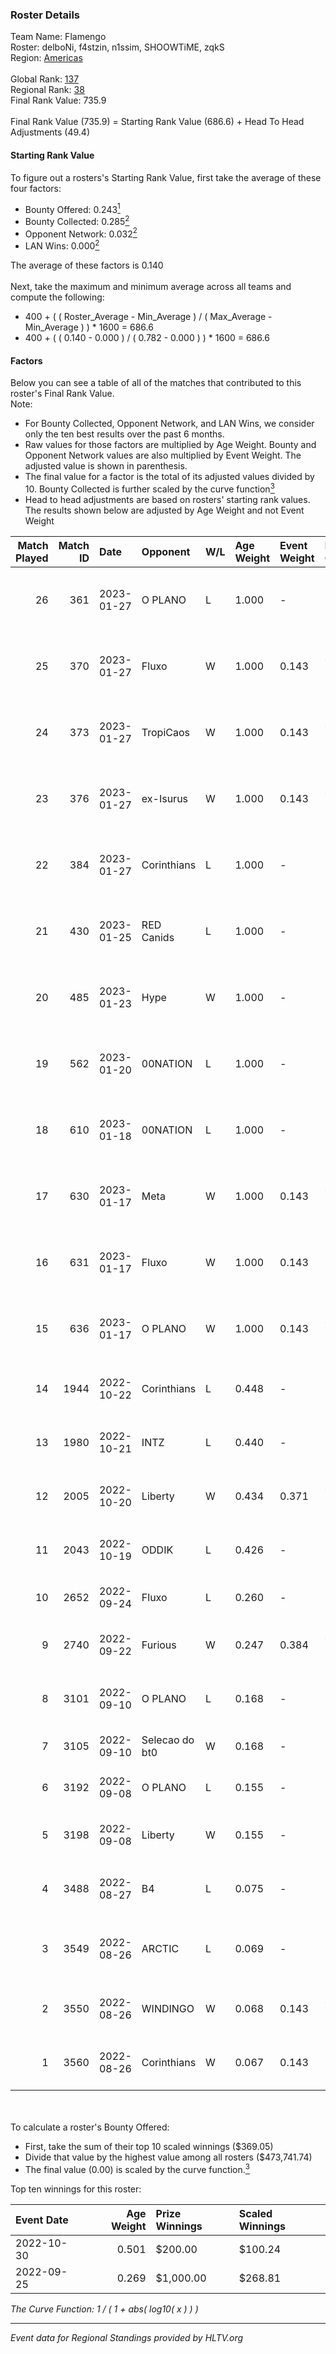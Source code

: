 ### Roster Details<br />
Team Name: Flamengo<br />
Roster: delboNi, f4stzin, n1ssim, SHOOWTiME, zqkS<br />
Region: [Americas]( ../standings_americas.md)<br />
<br />
Global Rank: [137](../standings_global.md)<br />
Regional Rank: [38]( ../standings_americas.md)<br />
Final Rank Value:  735.9<br />
<br />
Final Rank Value (735.9) = Starting Rank Value (686.6) + Head To Head Adjustments (49.4)<br />

#### Starting Rank Value<br />
To figure out a rosters's Starting Rank Value, first take the average of these four factors:<br />
- Bounty Offered: 0.243[<sup>1</sup>](#table2)
- Bounty Collected: 0.285[<sup>2</sup>](#table1)
- Opponent Network: 0.032[<sup>2</sup>](#table1)
- LAN Wins: 0.000[<sup>2</sup>](#table1)

The average of these factors is 0.140<br />
<br />
Next, take the maximum and minimum average across all teams and compute the following:<br />
- 400 + ( ( Roster_Average - Min_Average ) / ( Max_Average - Min_Average ) ) * 1600 = 686.6
- 400 + ( ( 0.140 - 0.000 ) / ( 0.782 - 0.000 ) ) * 1600 = 686.6


#### Factors<br />
Below you can see a table of all of the matches that contributed to this roster's Final Rank Value.<br />
Note:<br />

- For Bounty Collected, Opponent Network, and LAN Wins, we consider only the ten best results over the past 6 months.
- Raw values for those factors are multiplied by Age Weight. Bounty and Opponent Network values are also multiplied by Event Weight. The adjusted value is shown in parenthesis.
- The final value for a factor is the total of its adjusted values divided by 10. Bounty Collected is further scaled by the curve function[<sup>3</sup>](#curveFunction)
- Head to head adjustments are based on rosters' starting rank values. The results shown below are adjusted by Age Weight and not Event Weight
<span id="table1"></span><br />


| Match Played | Match ID | Date       | Opponent       | W/L | Age Weight | Event Weight | Bounty Collected | Opponent Network | LAN Wins  | H2H Adj. | Roster                                    |
| -: | -: | :- | :- | :- | :- | :- | :- | :- | :- | -: | :- |
|           26 |      361 | 2023-01-27 | O PLANO        | L   | 1.000      | -            | -                | -                | -         |   -16.26 | delboNi, f4stzin, n1ssim, SHOOWTiME, zqkS |
|           25 |      370 | 2023-01-27 | Fluxo          | W   | 1.000      | 0.143        | 0.087 (0.012)    | 0.528 (0.075)    | 0 (0.000) |    23.64 | delboNi, f4stzin, n1ssim, SHOOWTiME, zqkS |
|           24 |      373 | 2023-01-27 | TropiCaos      | W   | 1.000      | 0.143        | 0.014 (0.002)    | 0.222 (0.032)    | 0 (0.000) |    16.37 | delboNi, f4stzin, n1ssim, SHOOWTiME, zqkS |
|           23 |      376 | 2023-01-27 | ex-Isurus      | W   | 1.000      | 0.143        | 0.013 (0.002)    | 0.171 (0.024)    | 0 (0.000) |    22.23 | delboNi, f4stzin, n1ssim, SHOOWTiME, zqkS |
|           22 |      384 | 2023-01-27 | Corinthians    | L   | 1.000      | -            | -                | -                | -         |   -12.32 | delboNi, f4stzin, n1ssim, SHOOWTiME, zqkS |
|           21 |      430 | 2023-01-25 | RED Canids     | L   | 1.000      | -            | -                | -                | -         |   -15.66 | delboNi, f4stzin, n1ssim, SHOOWTiME, zqkS |
|           20 |      485 | 2023-01-23 | Hype           | W   | 1.000      | -            | -                | -                | 0 (0.000) |     4.28 | delboNi, f4stzin, n1ssim, SHOOWTiME, zqkS |
|           19 |      562 | 2023-01-20 | 00NATION       | L   | 1.000      | -            | -                | -                | -         |    -8.61 | delboNi, f4stzin, n1ssim, SHOOWTiME, zqkS |
|           18 |      610 | 2023-01-18 | 00NATION       | L   | 1.000      | -            | -                | -                | -         |    -8.67 | delboNi, f4stzin, n1ssim, SHOOWTiME, zqkS |
|           17 |      630 | 2023-01-17 | Meta           | W   | 1.000      | 0.143        | 0.010 (0.001)    | 0.302 (0.043)    | 0 (0.000) |    17.54 | delboNi, f4stzin, n1ssim, SHOOWTiME, zqkS |
|           16 |      631 | 2023-01-17 | Fluxo          | W   | 1.000      | 0.143        | 0.087 (0.012)    | 0.528 (0.075)    | 0 (0.000) |    25.24 | delboNi, f4stzin, n1ssim, SHOOWTiME, zqkS |
|           15 |      636 | 2023-01-17 | O PLANO        | W   | 1.000      | 0.143        | 0.005 (0.001)    | 0.289 (0.041)    | 0 (0.000) |    15.81 | delboNi, f4stzin, n1ssim, SHOOWTiME, zqkS |
|           14 |     1944 | 2022-10-22 | Corinthians    | L   | 0.448      | -            | -                | -                | -         |    -5.49 | Demonos, detr0ittJ, fREQ, r4ul, voltera   |
|           13 |     1980 | 2022-10-21 | INTZ           | L   | 0.440      | -            | -                | -                | -         |    -5.95 | delboNi, KAOS, ph1, SHOOWTiME, zqkS       |
|           12 |     2005 | 2022-10-20 | Liberty        | W   | 0.434      | 0.371        | 0.000 (0.000)    | 0.053 (0.009)    | 0 (0.000) |     4.95 | delboNi, KAOS, ph1, SHOOWTiME, zqkS       |
|           11 |     2043 | 2022-10-19 | ODDIK          | L   | 0.426      | -            | -                | -                | -         |    -5.15 | delboNi, KAOS, ph1, SHOOWTiME, zqkS       |
|           10 |     2652 | 2022-09-24 | Fluxo          | L   | 0.260      | -            | -                | -                | -         |    -1.86 | felps, Lucaozy, lux, vsm, WOOD7           |
|            9 |     2740 | 2022-09-22 | Furious        | W   | 0.247      | 0.384        | 0.001 (0.000)    | 0.116 (0.011)    | 0 (0.000) |     3.36 | danoco, delboNi, ph1, SHOOWTiME, zqkS     |
|            8 |     3101 | 2022-09-10 | O PLANO        | L   | 0.168      | -            | -                | -                | -         |    -3.67 | danoco, delboNi, ph1, SHOOWTiME, zqkS     |
|            7 |     3105 | 2022-09-10 | Selecao do bt0 | W   | 0.168      | -            | -                | -                | 0 (0.000) |     0.89 | b4rtiN, bt0, noway, ped, t9rnay           |
|            6 |     3192 | 2022-09-08 | O PLANO        | L   | 0.155      | -            | -                | -                | -         |    -3.42 | caike, kNgV-, NEKIZ, piriaz1n, yel        |
|            5 |     3198 | 2022-09-08 | Liberty        | W   | 0.155      | -            | -                | -                | -         |     1.81 | brokeN, Lich, mtsGOD, nyezin, rdnzao      |
|            4 |     3488 | 2022-08-27 | B4             | L   | 0.075      | -            | -                | -                | -         |    -1.44 | matios, realz1n, supLexN1, t9rnay, w1     |
|            3 |     3549 | 2022-08-26 | ARCTIC         | L   | 0.069      | -            | -                | -                | -         |    -0.56 | ckzao, danoco, delboNi, SHOOWTiME, zqkS   |
|            2 |     3550 | 2022-08-26 | WINDINGO       | W   | 0.068      | 0.143        | 0.002 (0.000)    | 0.210 (0.002)    | -         |     1.01 | bichop, DILLION1, FRANAR, PREDI, restikk  |
|            1 |     3560 | 2022-08-26 | Corinthians    | W   | 0.067      | 0.143        | 0.014 (0.000)    | 0.430 (0.004)    | -         |     1.29 | Demonos, detr0ittJ, fREQ, r4ul, voltera   |

<br />
<span id="table2"></span><br />
To calculate a roster's Bounty Offered:<br />

- First, take the sum of their top 10 scaled winnings ($369.05)
- Divide that value by the highest value among all rosters ($473,741.74)
- The final value (0.00) is scaled by the curve function.[<sup>3</sup>](#curveFunction)

Top ten winnings for this roster:<br />

| Event Date | Age Weight | Prize Winnings | Scaled Winnings |
| :- | -: | :- | :- |
| 2022-10-30 |      0.501 | $200.00        | $100.24         |
| 2022-09-25 |      0.269 | $1,000.00      | $268.81         |


<span id="curveFunction"></span>_The Curve Function: 1 / ( 1 + abs( log10( x ) ) )_<br />

---
_Event data for Regional Standings provided by HLTV.org_<br />
